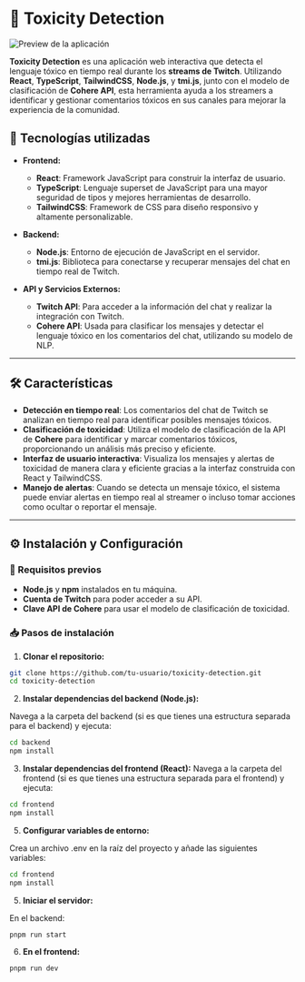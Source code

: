 # 👾 Toxicity Detection

![Preview de la aplicación](images/preview.png)

**Toxicity Detection** es una aplicación web interactiva que detecta el lenguaje tóxico en tiempo real durante los **streams de Twitch**. Utilizando **React**, **TypeScript**, **TailwindCSS**, **Node.js**, y **tmi.js**, junto con el modelo de clasificación de **Cohere API**, esta herramienta ayuda a los streamers a identificar y gestionar comentarios tóxicos en sus canales para mejorar la experiencia de la comunidad.

## 🚀 Tecnologías utilizadas

- **Frontend:**
  - **React**: Framework JavaScript para construir la interfaz de usuario.
  - **TypeScript**: Lenguaje superset de JavaScript para una mayor seguridad de tipos y mejores herramientas de desarrollo.
  - **TailwindCSS**: Framework de CSS para diseño responsivo y altamente personalizable.
  
- **Backend:**
  - **Node.js**: Entorno de ejecución de JavaScript en el servidor.
  - **tmi.js**: Biblioteca para conectarse y recuperar mensajes del chat en tiempo real de Twitch.

- **API y Servicios Externos:**
  - **Twitch API**: Para acceder a la información del chat y realizar la integración con Twitch.
  - **Cohere API**: Usada para clasificar los mensajes y detectar el lenguaje tóxico en los comentarios del chat, utilizando su modelo de NLP.

---

## 🛠 Características

- **Detección en tiempo real**: Los comentarios del chat de Twitch se analizan en tiempo real para identificar posibles mensajes tóxicos.
- **Clasificación de toxicidad**: Utiliza el modelo de clasificación de la API de **Cohere** para identificar y marcar comentarios tóxicos, proporcionando un análisis más preciso y eficiente.
- **Interfaz de usuario interactiva**: Visualiza los mensajes y alertas de toxicidad de manera clara y eficiente gracias a la interfaz construida con React y TailwindCSS.
- **Manejo de alertas**: Cuando se detecta un mensaje tóxico, el sistema puede enviar alertas en tiempo real al streamer o incluso tomar acciones como ocultar o reportar el mensaje.

---

## ⚙️ Instalación y Configuración

### 🔑 Requisitos previos

- **Node.js** y **npm** instalados en tu máquina.
- **Cuenta de Twitch** para poder acceder a su API.
- **Clave API de Cohere** para usar el modelo de clasificación de toxicidad.

### 📥 Pasos de instalación

1. **Clonar el repositorio:**
 ```bash
 git clone https://github.com/tu-usuario/toxicity-detection.git
 cd toxicity-detection
```

2. **Instalar dependencias del backend (Node.js):**

Navega a la carpeta del backend (si es que tienes una estructura separada para el backend) y ejecuta:
 ```bash
 cd backend
 npm install
```

3. **Instalar dependencias del frontend (React):**
   Navega a la carpeta del frontend (si es que tienes una estructura separada para el frontend) y ejecuta:
 ```bash
 cd frontend
 npm install
```
   
5. **Configurar variables de entorno:**

Crea un archivo .env en la raíz del proyecto y añade las siguientes variables:
```bash
cd frontend
npm install
```

5. **Iniciar el servidor:**

En el backend:
```bash
pnpm run start
```

6. **En el frontend:**
 ```bash
 pnpm run dev
 ```

